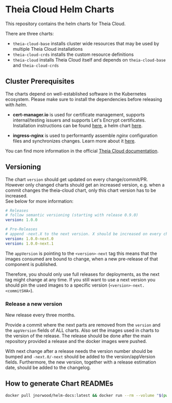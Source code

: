 # Theia Cloud Helm Charts

This repository contains the helm charts for Theia Cloud.

There are three charts:

* `theia-cloud-base` installs cluster wide resources that may be used by multiple Theia Cloud installations
* `theia-cloud-crds` installs the custom resource definitions
* `theia-cloud` installs Theia Cloud itself and depends on `theia-cloud-base` and `theia-cloud-crds`

## Cluster Prerequisites
The charts depend on well-established software in the Kubernetes ecosystem. Please make sure to install the dependencies before releasing with _helm_.

* **cert-manager.io** is used for certificate management, supports internal/testing issuers and supports Let's Encrypt certificates. Installation instructions can be found [here](https://cert-manager.io), a helm chart [here](https://cert-manager.io/docs/installation/helm/). 

* **ingress-nginx** is used to performantly assemble _nginx_ configuration files and synchronizes changes. Learn more about it [here](https://kubernetes.github.io/ingress-nginx/).

You can find more information in the official [Theia Cloud documentation](https://theia-cloud.io/documentation/setuptheiacloud/). 

## Versioning

The chart `version` should get updated on every change/commit/PR.\
However only changed charts should get an increased version, e.g. when a commit changes the theia-cloud chart, only this chart version has to be increased.\
See below for more information:

```yaml
# Releases
# follow semantic versioning (starting with release 0.9.0)
version: 1.0.0

# Pre-Releases
# append -next.X to the next version. X should be increased on every change/commit/PR
version: 1.0.0-next.0
version: 1.0.0-next.1
```

The `appVersion` is pointing to the `<version>-next` tag this means that the images consumed are bound to change, when a new pre-release of that component is published.

Therefore, you should only use full releases for deployments, as the next tag might change at any time.
If you still want to use a next version you should pin the used images to a specific version (`<version>-next.<commitSHA>`).

### Release a new version

New release every three months.

Provide a commit where the next parts are removed from the `version` and the `appVersion` fields of ALL charts.
Also set the images used in charts to the version of the release.
The release should be done after the main repository provided a release and the docker images were pushed.

With next change after a release needs the version number should be bumped and `-next.0/-next` should be added to the version/appVersion fields.
Furthermore, the new version, together with a release estimation date, should be added to the changelog.

## How to generate Chart READMEs

```bash
docker pull jnorwood/helm-docs:latest && docker run --rm --volume "$(pwd)/charts:/helm-docs" -u $(id -u) jnorwood/helm-docs:latest
```
